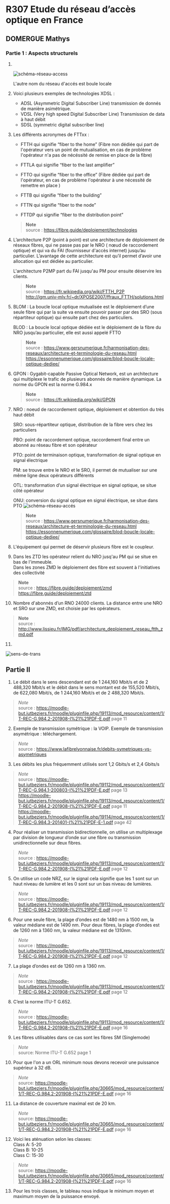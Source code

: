 # R307 Etude du réseau d’accès optique en France

## DOMERGUE Mathys

### Partie 1 : Aspects structurels

1) <br />

    ![schéma-réseau-access](img/schéma_réseau_d_acces.png)


    L'autre nom du réseau d'accés est boule locale

2) Voici plusieurs exemples de technologies XDSL :  
    - ADSL (Asymmetric Digital Subscriber Line) transmission de donnés de manière asimétrique.
    - VDSL (Very high speed Digital Subscriber Line) Transmission de data à haut débit
    - SDSL (symmetric digital subscriber line)


3) Les différents acronymes de FTTxx :

   - FTTH qui signifie “fiber to the home” (Fibre non dédiée qui part de l'opérateur vers un point de mutualisation, en cas de problème l'opérateur n'a pas de nécéssité de remise en place de la fibre)

   - FTTLA qui signifie “fiber to the last amplifier”

   - FTTO qui signifie “fiber to the office” (Fibre dédiée qui part de l'opérateur, en cas de problème l'opérateur à une nécessité de remettre en place )
  
   - FTTB qui signifie “fiber to the building”
  
   - FTTN qui signifie “fiber to the node”
  
   - FTTDP qui signifie “fiber to the distribution point”


    > **Note**  
    > source : https://fibre.guide/deploiement/technologies

4) L’architecture P2P (point à point) est une architecture de déploiement de réseaux fibres, qui ne passe pas par le NRO ( nœud de raccordement optique) et qui va du FAI (fournisseur d'accès internet) jusqu’au particulier. L’avantage de cette architecture est qu’il permet d’avoir une allocation qui est dédiée au particulier.

    L'architecture P2MP part du FAI  jusqu'au PM pour ensuite déservire les clients.

    > **Note**  
    > source : https://fr.wikipedia.org/wiki/FTTH_P2P  
    >http://igm.univ-mlv.fr/~dr/XPOSE2007/ffraux_FTTH/solutions.html

5) BLOM : La boucle local optique mutualisée est le déploiement d’une seule fibre qui par la suite va ensuite pouvoir passer par des SRO (sous répartiteur optique) qui ensuite part chez des particuliers.

    BLOD : La boucle local optique dédiée est le déploiement de la fibre du NRO jusqu’au particulier, elle est aussi appelé FTTO
    > **Note**  
    > source : https://www.gersnumerique.fr/harmonisation-des-reseaux/architecture-et-terminologie-du-reseau.html
    >https://essonnenumerique.com/glossaire/blod-boucle-locale-optique-dediee/


6) GPON : Gygabit-capable Passive Optical Network, est un architecture qui multiplexe le trafic de plusieurs abonnés de manière dynamique. La norme du GPON est la norme G.984.x

    > **Note**  
    > source : https://fr.wikipedia.org/wiki/GPON


7) 
    NRO : noeud de raccordement optique, déploiement et 
    obtention du très haut débit
    
    SRO: sous-répartiteur optique, distribution de la fibre vers chez les particuliers
    
    PBO: point de raccordement optique, raccordement final entre un abonné au réseau fibre et son opérateur
    
    PTO: point de terminaison optique, transformation de signal optique en signal électrique

    PM: se trouve entre le NRO et le SRO, il permet de mutualiser sur une même ligne deux opérateurs différents

    OTL: transformation d’un signal électrique en signal optique, se situe côté opérateur

    ONU: conversion du signal optique en signal électrique, se situe dans PTO
![schéma-réseau-accés](img/schéma_réseau_d_acces%20(1).png)

    > **Note**  
    > source : https://www.gersnumerique.fr/harmonisation-des-reseaux/architecture-et-terminologie-du-reseau.html
    >https://essonnenumerique.com/glossaire/blod-boucle-locale-optique-dediee/

8) L'équipement qui permet de déservir plusieurs fibre est le coupleur.

9) Dans les ZTD les opérateur relient du NRO jusq'au PM qui se situe en bas de l'immeuble.  
    Dans les zones ZMD le déploiement des fibre est souvent à l'initiatives des collectivité

> **Note**  
> source : https://fibre.guide/deploiement/zmd  
> https://fibre.guide/deploiement/ztd


10) Nombre d'abonnés d’un RNO 24000 clients.
    La distance entre une NRO et SRO sur une ZMD, est choisie par les opérateurs.

>**Note**  
>source : http://www.lissieu.fr/IMG/pdf/architecture_deploiement_reseau_ftth_zmd.pdf

11) 
![sens-de-trans](img/schema_10.png)





## Partie II

1) Le débit dans le sens descendant est de 1 244,160 Mbit/s et de 2 488,320 Mbit/s  et le débit dans le sens montant est de 155,520 Mbit/s, de 622,080 Mbit/s, de 1 244,160 Mbit/s et de 2 488,320 Mbit/s.

>*Note*  
>source : https://moodle-but.iutbeziers.fr/moodle/pluginfile.php/19113/mod_resource/content/1/T-REC-G.984.2-201908-I%21%21PDF-E.pdf page 11



2) Exemple de transmission symétrique : la VOIP.
    Exemple  de transmission asymétrique : téléchargement.

>*Note*  
>source : https://www.lafibrelyonnaise.fr/debits-symetriques-vs-asymetriques

3) Les débits les plus fréquemment utilisés sont 1,2 Gbits/s et 2,4 Gbits/s


>*Note*  
>source : https://moodle-but.iutbeziers.fr/moodle/pluginfile.php/19112/mod_resource/content/1/T-REC-G.984.1-200803-I%21%21PDF-E.pdf page 13  
>https://moodle-but.iutbeziers.fr/moodle/pluginfile.php/19113/mod_resource/content/1/T-REC-G.984.2-201908-I%21%21PDF-E.pdf page 11  
>https://moodle-but.iutbeziers.fr/moodle/pluginfile.php/19114/mod_resource/content/1/T-REC-G.984.3-201401-I%21%21PDF-E-1.pdf page 42



4) Pour réaliser un transmission bidirectionnelle, on utilise un multiplexage par division de longueur d’onde sur une fibre ou transmission unidirectionnelle sur deux fibres.

>*Note*  
>source : https://moodle-but.iutbeziers.fr/moodle/pluginfile.php/19113/mod_resource/content/1/T-REC-G.984.2-201908-I%21%21PDF-E.pdf page 12

5) On utilise un code NRZ, sur le signal cela signifie que les 1 sont sur un haut niveau de lumière et les 0 sont sur un bas niveau de lumières.

>*Note*  
>source : https://moodle-but.iutbeziers.fr/moodle/pluginfile.php/19113/mod_resource/content/1/T-REC-G.984.2-201908-I%21%21PDF-E.pdf page 12

6) Pour une seule fibre, la plage d’ondes est de 1480 nm à 1500 nm, la valeur médiane est de 1490 nm.
    Pour deux fibres, la plage d’ondes est de 1260 nm à 1360 nm, la valeur médiane est de 1310nm.
>*Note*  
>source : https://moodle-but.iutbeziers.fr/moodle/pluginfile.php/19113/mod_resource/content/1/T-REC-G.984.2-201908-I%21%21PDF-E.pdf page 12

7) La plage d’ondes est de 1260 nm à 1360 nm.

>*Note*  
>source : https://moodle-but.iutbeziers.fr/moodle/pluginfile.php/19113/mod_resource/content/1/T-REC-G.984.2-201908-I%21%21PDF-E.pdf page 12

8) C’est la norme ITU-T G.652.

>*Note*  
>source : https://moodle-but.iutbeziers.fr/moodle/pluginfile.php/19113/mod_resource/content/1/T-REC-G.984.2-201908-I%21%21PDF-E.pdf page 16 


9) Les fibres utilisables dans ce cas sont les fibres SM (Singlemode)

>*Note*  
>source: Norme ITU-T G.652 page 1

10) Pour que l'on a un ORL minimum nous devons recevoir une puissance supérieur à 32 dB.

>*Note*  
>source: https://moodle-but.iutbeziers.fr/moodle/pluginfile.php/30665/mod_resource/content/1/T-REC-G.984.2-201908-I%21%21PDF-E.pdf page 16

11) La distance de couverture maximal est de 20 km.

>*Note*  
> source: https://moodle-but.iutbeziers.fr/moodle/pluginfile.php/30665/mod_resource/content/1/T-REC-G.984.2-201908-I%21%21PDF-E.pdf page 16


12) Voici les aténuation selon les classes:  
    Class A: 5-20  
    Class B: 10-25  
    Class C: 15-30  


>*Note*  
>source: https://moodle-but.iutbeziers.fr/moodle/pluginfile.php/30665/mod_resource/content/1/T-REC-G.984.2-201908-I%21%21PDF-E.pdf page 16

13) Pour les trois classes, le tableau nous indique le minimum moyen et maximum moyen de la puissance envoyé.